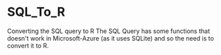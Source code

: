 # SQL_To_R
Converting the SQL query to R
The SQL Query has some functions that doesn't work in Microsoft-Azure (as it uses SQLite) and so the need is to convert it to R.
